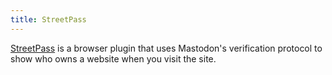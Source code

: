 ```yaml
---
title: StreetPass
---
```


[StreetPass](https://streetpass.social/) is a browser plugin that uses Mastodon's verification protocol to show who owns a website when you visit the site.